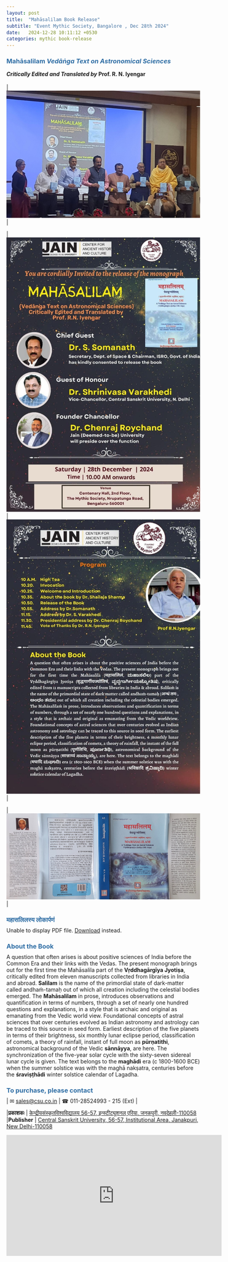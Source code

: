 ```yaml
---
layout: post
title:  "Mahāsalilam Book Release"
subtitle: "Event Mythic Society, Bangalore , Dec 28th 2024"
date:   2024-12-28 10:11:12 +0530
categories: mythic book-release
---
```

<style>
    h3 {
        color: #2e6da4;
        margin-bottom: -5px;
    }
</style>

### **Mahāsalilam** *Vedāṅga Text on Astronomical Sciences* 
#### *Critically Edited and Translated by* **Prof. R. N. Iyengar**

| ![](/assets/talks/2024-12-18-mahasalilam/ms-book-release.jpg) |

| ![](/assets/talks/2024-12-18-mahasalilam/ms-book-poster1.jpg) | ![](/assets/talks/2024-12-18-mahasalilam/ms-book-poster2.jpg) |

| ![](/assets/talks/2024-12-18-mahasalilam/ms-book-jacket.jpg) |

### महासलिलस्य लोकार्पणं

<object
  data="/assets/talks/2024-12-18-mahasalilam/ms-lokarpanam.pdf"
  type="application/pdf"
  width="100%"
  height="500px">
  <p>Unable to display PDF file. 
  <a href="/assets/talks/2024-12-18-mahasalilam/ms-lokarpanam.pdf">Download</a> instead.</p>
</object>

### About the Book
A question that often arises is about positive sciences of India before the Common Era and their links with the Vedas. The present monograph brings out for the first time the Mahāsalila part of the **Vṛddhagārgīya Jyotiṣa**, critically edited from eleven manuscripts collected from libraries in India and abroad. **Salilam** is the name of the primordial state of dark-matter called andhaṁ-tamaḥ out of which all creation including the celestial bodies emerged. The **Mahāsalilam** in prose, introduces observations and quantification in terms of numbers, through a set of nearly one hundred questions and explanations, in a style that is archaic and original as emanating from the Vedic world view. Foundational concepts of astral sciences that over centuries evolved as Indian astronomy and astrology can be traced to this source in seed form. Earliest description of the five planets in terms of their brightness, six monthly lunar eclipse period, classification of comets, a theory of rainfall, instant of full moon as **pūrṇatithi**, astronomical background of the Vedic **sānnāyya**, are here. The synchronization of the five-year solar cycle with the sixty-seven sidereal lunar cycle is given. The text belongs to the **maghādi** era (c 1800-1600 BCE) when  the summer solstice was with the maghā nakṣatra, centuries before the **śraviṣṭhādi** winter solstice calendar of Lagadha.

### To purchase, please contact

| ✉ [sales@csu.co.in](mailto:sales@csu.co.in) | ☎ 011-28524993 - 215 (Ext) |

|**प्रकाशकः** | [केन्द्रीयसंस्कृतविश्वविद्यालय 56-57, इन्स्टीट्यूशनल् एरिया, जनकपुरी, नवदेहली-110058](https://www.sanskrit.nic.in/language.php?language=SA)
|**Publisher** | [Central Sanskrit University, 56-57, Institutional Area, Janakpuri, New Delhi-110058](https://www.sanskrit.nic.in/)

<iframe width="560" height="315" src="https://www.youtube.com/embed/5fsnWGwPDYo?si=k_an7d3ExWnLfZEJ&amp;start=16" title="YouTube video player" frameborder="0" allow="accelerometer; autoplay; clipboard-write; encrypted-media; gyroscope; picture-in-picture; web-share" referrerpolicy="strict-origin-when-cross-origin" allowfullscreen></iframe> 
